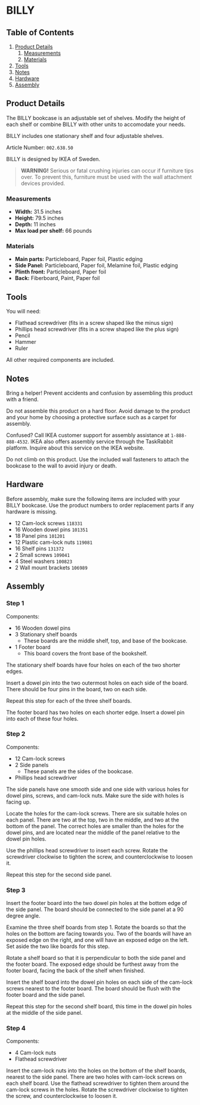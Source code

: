 # BILLY

## Table of Contents
1. [Product Details](#product-details)
    1. [Measurements](#measurements)
    2. [Materials](#materials)  
2. [Tools](#tools)
3. [Notes](#notes)
4. [Hardware](#hardware)
5. [Assembly](#assembly)

## Product Details <a id="product-details"></a>

The BILLY bookcase is an adjustable set of shelves. Modify the height of each shelf or combine BILLY with other units to accomodate your needs.

BILLY includes one stationary shelf and four adjustable shelves.

Article Number: `002.638.50`

BILLY is designed by IKEA of Sweden.

> **WARNING!** Serious or fatal crushing injuries can occur if furniture tips over. To prevent this, furniture must be used with the wall attachment devices provided.

### Measurements <a id="measurements"></a>

- **Width:** 31.5 inches
- **Height:** 79.5 inches
- **Depth:** 11 inches
- **Max load per shelf:** 66 pounds

### Materials <a id="materials"></a>

- **Main parts:** Particleboard, Paper foil, Plastic edging
- **Side Panel:** Particleboard, Paper foil, Melamine foil, Plastic edging
- **Plinth front:** Particleboard, Paper foil
- **Back:** Fiberboard, Paint, Paper foil

## Tools <a id="tools"></a>

You will need:
- Flathead screwdriver (fits in a screw shaped like the minus sign)
- Phillips head screwdriver (fits in a screw shaped like the plus sign)
- Pencil
- Hammer
- Ruler

All other required components are included.

## Notes <a id="notes"></a>

Bring a helper! Prevent accidents and confusion by assembling this product with a friend.

Do not assemble this product on a hard floor. Avoid damage to the product and your home by choosing a protective surface such as a carpet for assembly.

Confused? Call IKEA customer support for assembly assistance at `1-888-888-4532`. IKEA also offers assembly service through the TaskRabbit platform. Inquire about this service on the IKEA website.

Do not climb on this product. Use the included wall fasteners to attach the bookcase to the wall to avoid injury or death.

## Hardware <a id="hardware"></a>

Before assembly, make sure the following items are included with your BILLY bookcase. Use the product numbers to order replacement parts if any hardware is missing.
- 12 Cam-lock screws `118331`
- 16 Wooden dowel pins `101351`
- 18 Panel pins `101201`
- 12 Plastic cam-lock nuts `119081`
- 16 Shelf pins `131372`
- 2 Small screws `109041`
- 4 Steel washers `100823`
- 2 Wall mount brackets `106989`

## Assembly <a id="assembly"></a>

### Step 1

Components:
- 16 Wooden dowel pins
- 3 Stationary shelf boards
    - These boards are the middle shelf, top, and base of the bookcase.
- 1 Footer board
    - This board covers the front base of the bookshelf.

The stationary shelf boards have four holes on each of the two shorter edges.

Insert a dowel pin into the two outermost holes on each side of the board. There should be four pins in the board, two on each side. 

Repeat this step for each of the three shelf boards. 

The footer board has two holes on each shorter edge. Insert a dowel pin into each of these four holes. 

### Step 2

Components:
- 12 Cam-lock screws
- 2 Side panels
    - These panels are the sides of the bookcase.
- Phillips head screwdriver

The side panels have one smooth side and one side with various holes for dowel pins, screws, and cam-lock nuts. Make sure the side with holes is facing up.

Locate the holes for the cam-lock screws. There are six suitable holes on each panel. There are two at the top, two in the middle, and two at the bottom of the panel. The correct holes are smaller than the holes for the dowel pins, and are located near the middle of the panel relative to the dowel pin holes.

Use the phillips head screwdriver to insert each screw. Rotate the screwdriver clockwise to tighten the screw, and counterclockwise to loosen it.

Repeat this step for the second side panel.

### Step 3

Insert the footer board into the two dowel pin holes at the bottom edge of the side panel. The board should be connected to the side panel at a 90 degree angle.

Examine the three shelf boards from step 1. Rotate the boards so that the holes on the bottom are facing towards you. Two of the boards will have an exposed edge on the right, and one will have an exposed edge on the left. Set aside the two like boards for this step.

Rotate a shelf board so that it is perpendicular to both the side panel and the footer board. The exposed edge should be furthest away from the footer board, facing the back of the shelf when finished.

Insert the shelf board into the dowel pin holes on each side of the cam-lock screws nearest to the footer board. The board should be flush with the footer board and the side panel.

Repeat this step for the second shelf board, this time in the dowel pin holes at the middle of the side panel.

### Step 4

Components:
- 4 Cam-lock nuts
- Flathead screwdriver

Insert the cam-lock nuts into the holes on the bottom of the shelf boards, nearest to the side panel. There are two holes with cam-lock screws on each shelf board. Use the flathead screwdriver to tighten them around the cam-lock screws in the holes. Rotate the screwdriver clockwise to tighten the screw, and counterclockwise to loosen it. 


